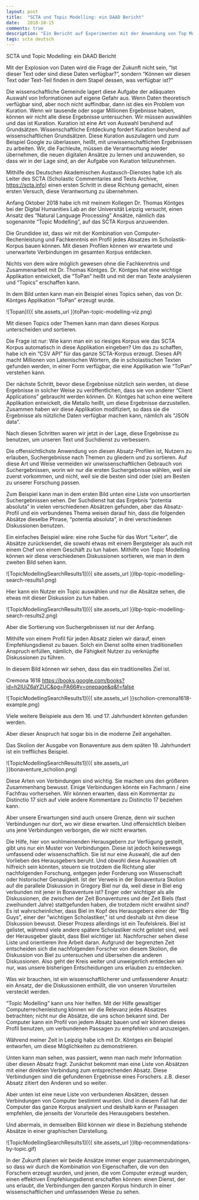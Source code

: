 ```yaml
---
layout: post
title:  "SCTA und Topic Modelling: ein DAAD Bericht"
date:   2018-10-15
comments: true
description: "Ein Bericht auf Experimenten mit der Anwendung von Top Modelling auf dem SCTA Korpus"
tags: scta deutsch
---
```


SCTA und Topic Modelling: ein DAAD Bericht

Mit der Explosion von Daten wird die Frage der Zukunft nicht sein, “Ist dieser Text oder sind diese Daten verfügbar?”, sondern “Können wir diesen Text oder Text-Teil finden in dem Stapel dessen, was verfügbar ist?”

Die wissenschaftliche Gemeinde lagert diese Aufgabe der adäquaten Auswahl von Informationen auf eigene Gefahr aus. Wenn Daten theoretisch verfügbar sind, aber noch nicht auffindbar, dann ist dies ein Problem von Kuration. Wenn wir tausende oder sogar Millionen Ergebnisse haben, können wir nicht alle diese Ergebnisse untersuchen. Wir müssen auswählen und das ist Kuration. Kuration ist eine Art von Auswahl beruhend auf Grundsätzen. Wissenschaftliche Entdeckung fordert Kuration beruhend auf wissenschaftlichen Grundsätzen. Diese Kuration auszulagern und zum Beispiel Google zu überlassen, heißt, mit unwissenschaftlichen Ergebnissen zu arbeiten. Wir, die Fachleute, müssen die Verantwortung wieder übernehmen, die neuen digitalen Ansätze zu lernen und anzuwenden, so dass wir in der Lage sind, an der Aufgabe von Kuration teilzunehmen.

Mithilfe des Deutschen Akademischen Austausch-Dienstes habe ich als Leiter des SCTA (Scholastic Commentaries and Texts Archive, https://scta.info) einen ersten Schritt in diese Richtung gemacht, einen ersten Versuch, diese Verantwortung zu übernehmen.

Anfang Oktober 2018 habe ich mit meinem Kollegen Dr. Thomas Köntges bei der Digital Humanities Lab an der Universität Leipzig versucht, einen Ansatz des “Natural Language Processing” Ansätze, nämlich das sogenannte  “Topic Modelling”,  auf das SCTA Korpus anzuwenden.

Die Grundidee ist, dass wir mit der Kombination von Computer-Rechenleistung und Fachkenntnis ein Profil jedes Absatzes im Scholastik-Korpus bauen können. Mit diesen Profilen können wir erwartete und unerwartete Verbindungen im gesamten Korpus entdecken.

Nichts von dem wäre möglich gewesen ohne die Fachkenntnis und Zusammenarbeit mit Dr. Thomas Köntges. Dr. Köntges hat eine wichtige Applikation entwickelt, die “ToPan” heißt und mit der man Texte analysieren und “Topics” erschaffen kann.

In dem Bild unten kann man ein Beispiel eines Topics sehen, das von Dr. Köntges Applikation “ToPan” erzeugt wurde.

![Topan]({{ site.assets_url }}toPan-topic-modelling-viz.png)

Mit diesen Topics oder Themen kann man dann dieses Korpus unterscheiden und sortieren.

Die Frage ist nur: Wie kann man ein so riesiges Korpus wie das SCTA Korpus automatisch in diese Applikation eingeben? Um das zu schaffen, habe ich ein “CSV API” für das ganze SCTA-Korpus erzeugt. Dieses API macht Millionen von Lateinischen Wörtern, die in scholastischen Texten gefunden werden, in einer Form verfügbar, die eine Applikation wie “ToPan” verstehen kann.

Der nächste Schritt, bevor diese Ergebnisse nützlich sein werden, ist diese Ergebnisse in solcher Weise zu veröffentlichen, dass sie von anderer “Client Applications” gebraucht werden können. Dr. Köntges hat schon eine weitere Applikation entwickelt, die Metallo heißt, um diese Ergebnisse darzustellen. Zusammen haben wir diese Applikation modifiziert, so dass sie die Ergebnisse als nützliche Daten verfügbar machen kann, nämlich als “JSON data”.

Nach diesen Schritten waren wir jetzt in der Lage, diese Ergebnisse zu benutzen, um unseren Text und Suchdienst zu verbessern.

Die offensichtlichste Anwendung von diesen Absatz-Profilen ist, Nutzern zu erlauben,  Suchergebnisse nach Themen zu gliedern und zu sortieren. Auf diese Art und Weise vermeiden wir unwissenschaftlichen Gebrauch von Suchergebnissen, worin wir nur die ersten Suchergebnisse wählen, weil sie zuerst vorkommen, und nicht, weil sie die besten sind oder (sie) am Besten zu unserer Forschung passen.

Zum Beispiel kann man in dem ersten Bild unten eine Liste von unsortierten Suchergebnissen sehen. Der Suchdienst hat das Ergebnis “potentia absoluta” in vielen verschiedenen Absätzen gefunden, aber das Absatz-Profil und ein verbundenes Thema weisen darauf hin, dass die folgenden Absätze dieselbe Phrase, “potentia absoluta”, in drei verschiedenen Diskussionen benutzen.  <!-- left off with corrections here 6/4 -->

Ein einfaches Beispiel wäre: eine rohe Suche für das Wort “Leiter”, die Absätze zurücksendet, die sowohl etwas mit einem Bergsteiger als auch mit einem Chef von einem Geschäft zu tun haben. Mithilfe von Topic Modelling können wir diese verschiedenen Diskussionen sortieren, wie man in dem zweiten Bild sehen kann.

![TopicModellingSearchResults1]({{ site.assets_url }}lbp-topic-modelling-search-results1.png)

Hier kann ein Nutzer ein Topic auswählen und nur die Absätze sehen, die etwas mit dieser Diskussion zu tun haben.

![TopicModellingSearchResults1]({{ site.assets_url }}lbp-topic-modelling-search-results2.png)

Aber die Sortierung von Suchergebnissen ist nur der Anfang.

Mithilfe von einem Profil für jeden Absatz zielen wir darauf, einen Empfehlungsdienst zu bauen. Solch ein Dienst sollte einen traditionellen Anspruch erfüllen, nämlich, die Fähigkeit Nutzer zu verknüpfte Diskussionen zu führen.

In diesem Bild können wir sehen, dass das ein traditionelles Ziel ist.

Cremona 1618
https://books.google.com/books?id=h2IUiZ6aYZUC&pg=PA66#v=onepage&q&f=false

![TopicModellingSearchResults1]({{ site.assets_url }}scholion-cremona1618-example.png)

Viele weitere Beispiele aus dem 16. und 17. Jahrhundert könnten gefunden werden.

Aber dieser Anspruch hat sogar bis in die moderne Zeit angehalten.

Das Skolion der Ausgabe von Bonaventure aus dem späten 19. Jahrhundert ist ein treffliches Beispiel.

![TopicModellingSearchResults1]({{ site.assets_url }}bonaventure_scholion.png)

Diese Arten von Verbindungen sind wichtig. Sie machen uns den größeren Zusammenhang bewusst. Einige Verbindungen könnte ein Fachmann / eine Fachfrau vorhersehen. Wir können erwarten, dass ein Kommentar zu Distinctio 17 sich auf viele andere Kommentare zu Distinctio 17 beziehen kann.

Aber unsere Erwartungen sind auch unsere Grenze, denn wir suchen Verbindungen nur dort, wo wir diese erwarten. Und offensichtlich bleiben uns jene Verbindungen verborgen, die wir nicht erwarten.

Die Hilfe, hier von wohlmeinenden Herausgebern zur Verfügung gestellt, gibt uns nur ein Muster von Verbindungen. Diese ist jedoch keineswegs umfassend oder wissenschaftlich. Sie ist nur eine Auswahl, die auf den Vorlieben des Herausgebers beruht. Und obwohl diese Auswahlen oft hilfreich sein könnten, steuern sie trotzdem die Richtung aller nachfolgenden Forschung, entgegen jeder Forderung von Wissenschaft oder historischer Genauigkeit. Ist der Verweis in der Bonaventura Skolion auf die parallele Diskussion in Gregory Biel nur da, weil diese in Biel eng verbunden mit jener in Bonaventure ist? Enger oder wichtiger als alle Diskussionen, die zwischen der Zeit Bonaventures und der Zeit Biels (fast zweihundert Jahre) stattgefunden haben, die trotzdem nicht erwähnt sind? Es ist wahrscheinlicher, dass Biel im Kopf des Herausgebers einer der “Big Guys”, einer der “wichtigen Scholastiker,” ist und deshalb ist ihm diese Diskussion bewusst. Dieser Prozess allerdings ist ein Teufelskreis. Biel ist gelistet, während viele andere spätere Scholastiker nicht gelistet sind, weil der Herausgeber glaubt, dass Biel wichtiger ist. Nachforscher sehen diese Liste und orientieren ihre Arbeit daran. Aufgrund der begrenzten Zeit entscheiden sich die nachfolgenden Forscher von diesem Skolion, die Diskussion von Biel zu untersuchen und übersehen die anderen Diskussionen. Also geht der Kreis weiter und unweigerlich entdecken wir nur, was unsere bisherigen Entscheidungen uns erlauben zu entdecken.

Was wir brauchen, ist ein wissenschaftlicherer und umfassenderer Ansatz: ein Ansatz, der die Diskussionen enthüllt, die von unseren Vorurteilen versteckt werden.

“Topic Modelling” kann uns hier helfen. Mit der Hilfe gewaltiger Computerrechenleistung können wir die Relevanz jedes Absatzes betrachten; nicht nur die Absätze, die uns schon bekannt sind. Der Computer kann ein Profil von jedem Absatz bauen und wir können dieses Profil benutzen, um verbundenen Passagen zu empfehlen und anzuzeigen.

Während meiner Zeit in Leipzig habe ich mit Dr. Köntges ein Beispiel entworfen, um diese Möglichkeiten zu demonstrieren.

Unten kann man sehen, was passiert, wenn man nach mehr Information über diesen Absatz fragt. Zunächst bekommt man eine Liste von Absätzen mit einer direkten Verbindung zum entsprechenden Absatz. Diese Verbindungen sind die gefundenen Ergebnisse eines Forschers. z.B. dieser Absatz zitiert den Anderen und so weiter.

Aber unten ist eine neue Liste von verbundenen Absätzen, dessen Verbindungen von Computer bestimmt wurden. Und in diesem Fall hat der Computer das ganze Korpus analysiert und deshalb kann er Passagen empfehlen, die jenseits der Vorurteile des Herausgebers bestehen.

Und abermals, in demselben Bild können wir diese in Beziehung stehende Absätze in einer graphischen Darstellung.

![TopicModellingSearchResults1]({{ site.assets_url }}lbp-recommendations-by-topic.gif)

In der Zukunft planen wir beide Ansätze immer enger zusammenzubringen, so dass wir durch die Kombination von Eigenschaften, die von den Forschern erzeugt wurden, und jenen, die vom Computer erzeugt wurden, einen effektiven Empfehlungsdienst erschaffen können: einen Dienst, der uns erlaubt, die Verbindungen den ganzen Korpus hindurch in einer wissenschaftlichen und umfassenden Weise zu sehen.
